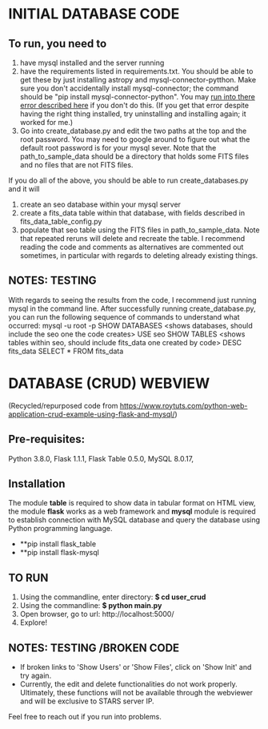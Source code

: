 # INITIAL DATABASE CODE
## To run, you need to 
1) have mysql installed and the server running
2) have the requirements listed in requirements.txt. You should be able to get these by just installing astropy and mysql-connector-pytthon. Make sure you don't accidentally install mysql-connector; the command should be "pip install mysql-connector-python". You may [run into there error described here](https://stackoverflow.com/questions/50557234/authentication-plugin-caching-sha2-password-is-not-supported) if you don't do this. (If you get that error despite having the right thing installed, try uninstalling and installing again; it worked for me.)
3) Go into create_database.py and edit the two paths at the top and the root password. You may need to google around to figure out what the default root password is for your mysql sever. Note that the path_to_sample_data should be a directory that holds some FITS files and no files that are not FITS files. 

If you do all of the above, you should be able to run create_databases.py and it will 
1) create an seo database within your mysql server
2) create a fits_data table within that database, with fields described in fits_data_table_config.py
3) populate that seo table using the FITS files in path_to_sample_data. 
Note that repeated reruns will delete and recreate the table. I recommend reading the code and comments as alternatives are commented out sometimes, in particular with regards to deleting already existing things.

## NOTES: TESTING 
With regards to seeing the results from the code, I recommend just running mysql in the command line. After successfully running create_database.py, you can run the following sequence of commands to understand what occurred:
mysql -u root -p <will prompt you for root password>
SHOW DATABASES <shows databases, should include the seo one the code creates>
USE seo 
SHOW TABLES <shows tables within seo, should include fits_data one created by code>
DESC fits_data <should show fields of fits_data table>
SELECT * FROM fits_data <should show records added from your path_to_data>

# DATABASE (CRUD) WEBVIEW
(Recycled/repurposed code from https://www.roytuts.com/python-web-application-crud-example-using-flask-and-mysql/)

## Pre-requisites:
Python 3.8.0, Flask 1.1.1, Flask Table 0.5.0, MySQL 8.0.17,

## Installation
The module **table** is required to show data in tabular format on HTML view, the module **flask** works as a web framework and **mysql** module is required to establish connection with MySQL database and query the database using Python programming language.
 * **pip install flask_table
 * **pip install flask-mysql

## TO RUN
1) Using the commandline, enter directory: **$ cd user_crud**
2) Using the commandline: **$ python main.py**
3) Open browser, go to url: http://localhost:5000/
4) Explore!

## NOTES: TESTING /BROKEN CODE
 * If broken links to 'Show Users' or 'Show Files', click on 'Show Init' and try again.
 * Currently, the edit and delete functionalities do not work properly. Ultimately, these functions will not be available through the webviewer and will be exclusive to STARS server IP.

Feel free to reach out if you run into problems.
